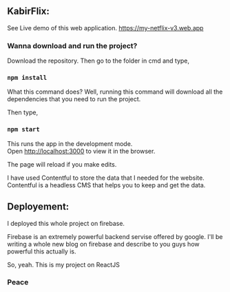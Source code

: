 ## KabirFlix: 
See Live demo of this web application. https://my-netflix-v3.web.app

### Wanna download and run the project?

Download the repository. Then go to the folder in cmd and type,

### `npm install`

What this command does?
Well, running this command will download all the dependencies that you need to run the project. 

Then type,
### `npm start`

This runs the app in the development mode.<br />
Open [http://localhost:3000](http://localhost:3000) to view it in the browser.

The page will reload if you make edits.<br />

I have used Contentful to store the data that I needed for the website.
Contentful is a headless CMS that helps you to keep and get the data.

## Deployement:
I deployed this whole project on firebase.

Firebase is an extremely powerful backend servise offered by google.
I'll be writing a whole new blog on firebase and describe to you guys how powerful this actually is.

So, yeah.
This is my project on ReactJS
### Peace
